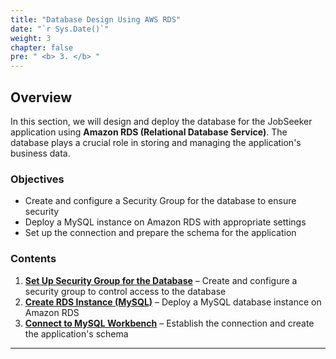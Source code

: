 ```yaml
---
title: "Database Design Using AWS RDS"
date: "`r Sys.Date()`"
weight: 3
chapter: false
pre: " <b> 3. </b> "
---
```


## Overview

In this section, we will design and deploy the database for the JobSeeker application using **Amazon RDS (Relational Database Service)**. The database plays a crucial role in storing and managing the application's business data.

### Objectives

- Create and configure a Security Group for the database to ensure security
- Deploy a MySQL instance on Amazon RDS with appropriate settings
- Set up the connection and prepare the schema for the application

### Contents

1. [**Set Up Security Group for the Database**](3.1-Security-group/) – Create and configure a security group to control access to the database
2. [**Create RDS Instance (MySQL)**](3.2-Create-rds/) – Deploy a MySQL database instance on Amazon RDS
3. [**Connect to MySQL Workbench**](3.3-Connect/) – Establish the connection and create the application's schema

---
